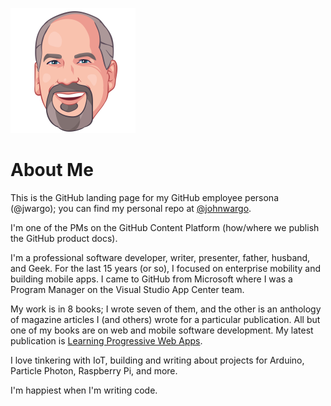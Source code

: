 ![Avatar](https://github.com/jwargo/jwargo/blob/master/images/jmw-avatar.png)

# About Me

This is the GitHub landing page for my GitHub employee persona (@jwargo); you can find my personal repo at [@johnwargo](https://github.com/johnwargo).

I'm one of the PMs on the GitHub Content Platform (how/where we publish the GitHub product docs).

I'm a professional software developer, writer, presenter, father, husband, and Geek. For the last 15 years (or so), I focused on enterprise mobility and building mobile apps. I came to GitHub from Microsoft where I was a Program Manager on the Visual Studio App Center team. 

My work is in 8 books; I wrote seven of them, and the other is an anthology of magazine articles I (and others) wrote for a particular publication. All but one of my books are on web and mobile software development. My latest publication is [Learning Progressive Web Apps](https://learningpwa.com).

I love tinkering with IoT, building and writing about projects for Arduino, Particle Photon, Raspberry Pi, and more.

I'm happiest when I'm writing code.
